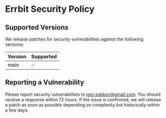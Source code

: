 # Errbit Security Policy

## Supported Versions

We release patches for security vulnerabilities against the following versions:

| Version | Supported          |
|---------|--------------------|
| main    | :white_check_mark: |

## Reporting a Vulnerability

Please report security vulnerabilities to igor.zubkov@gmail.com. You should
receive a response within 72 hours. If the issue is confirmed, we will release
a patch as soon as possible depending on complexity but historically within a
few days.
